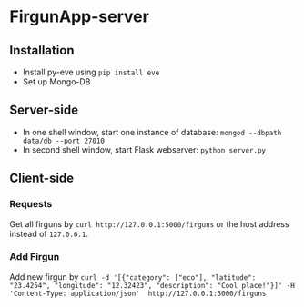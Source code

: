 # FirgunApp-server

## Installation
- Install py-eve using `pip install eve`
- Set up Mongo-DB

## Server-side
- In one shell window, start one instance of database: `mongod --dbpath data/db --port 27010`
- In second shell window, start Flask webserver: `python server.py`

## Client-side
### Requests
Get all firguns by `curl http://127.0.0.1:5000/firguns` or the host address instead of `127.0.0.1`.
### Add Firgun
Add new firgun by `curl -d '[{"category": ["eco"], "latitude": "23.4254", "longitude": "12.32423", "description": "Cool place!"}]' -H 'Content-Type: application/json'  http://127.0.0.1:5000/firguns`
